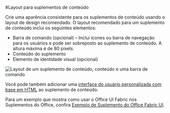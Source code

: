 #<a name="layout-for-content-add-ins"></a>Layout para suplementos de conteúdo

Crie uma aparência consistente para os suplementos de conteúdo usando o layout de design recomendado. O layout recomendado para um suplemento de conteúdo inclui os seguintes elementos: 

- Barra de comando (opcional) – Inclui ícones ou barra de navegação para os usuários e pode ser sobreposto ao suplemento de conteúdo. A altura máxima é de 80 pixels.
- Conteúdo do suplemento
- Elemento de identidade visual (opcional)

![Layout de um suplemento de conteúdo, conteúdo e uma barra de comando](../../../images/layouts_content_v0.02.png)

Você pode também adicionar uma [interface do usuário personalizada com base em HTML](ui-elements.md#custom-HTML-based-UI) ao suplemento de conteúdo.

Para um exemplo que mostra como usar o Office UI Fabric nos Suplementos do Office, confira [Exemplo de Suplemento do Office Fabric UI](https://github.com/OfficeDev/Office-Add-in-Fabric-UI-Sample).

<!-- Add sample template for content add-in and individual building blocks - Command Bar, Input, layout components. -->
